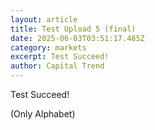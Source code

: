 ```yaml
---
layout: article
title: Test Upload 5 (final)
date: 2025-06-03T03:51:17.485Z
category: markets
excerpt: Test Succeed!
author: Capital Trend
---
```

T﻿est Succeed!

(O﻿nly Alphabet)